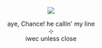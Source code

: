 <p align="center">
    <img src="https://i.postimg.cc/fLBdx92p/Untitled288-20250418200756.png">
</p>
<p align="center">
    aye, Chance! he callin' my line
<br>
    ⊹
<br>
    iwec unless close
</p>
<!--
**wishlizx/wishlizx** is a ✨ _special_ ✨ repository because its `README.md` (this file) appears on your GitHub profile.
